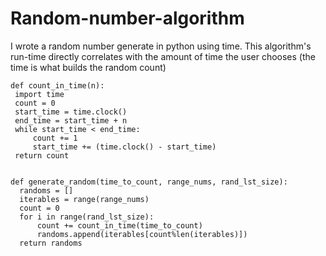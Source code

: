 Random-number-algorithm
=======================

I wrote a random number generate in python using time.  This algorithm's run-time directly correlates with the amount of time the user chooses (the time is what builds the random count)



    def count_in_time(n):
     import time
     count = 0
     start_time = time.clock()
     end_time = start_time + n
     while start_time < end_time:
         count += 1
         start_time += (time.clock() - start_time)
     return count
  
  
    def generate_random(time_to_count, range_nums, rand_lst_size):
      randoms = []
      iterables = range(range_nums)
      count = 0
      for i in range(rand_lst_size):
          count += count_in_time(time_to_count)
          randoms.append(iterables[count%len(iterables)])
      return randoms